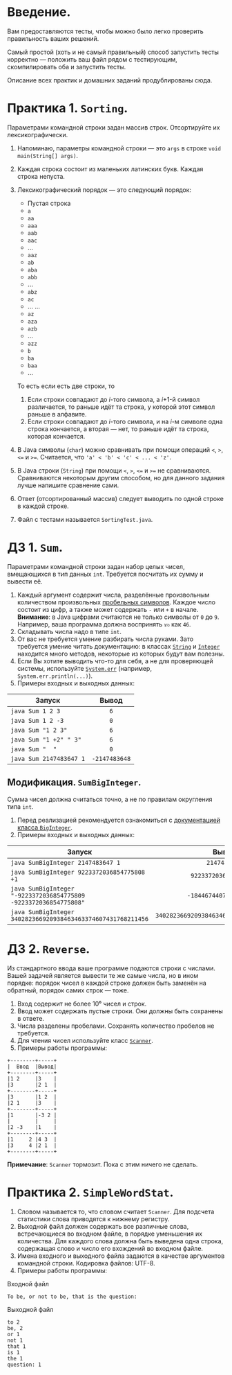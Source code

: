 # Введение.
Вам предоставляются тесты, чтобы можно было легко проверить правильность ваших решений.

Самый простой (хоть и не самый правильный) способ запустить тесты корректно — положить ваш файл рядом с тестирующим, скомпилировать оба и запустить тесты.

Описание всех практик и домашних заданий продублированы сюда.

# Практика 1. `Sorting`.
Параметрами командной строки задан массив строк. Отсортируйте их лексикографически.
1. Напоминаю, параметры командной строки — это `args` в строке `void main(String[] args)`.
2. Каждая строка состоит из маленьких латинских букв. Каждая строка непуста.
3. Лексикографический порядок — это следующий порядок:
   - Пустая строка
   - `a`
   - `aa`
   - `aaa`
   - `aab`
   - `aac`
   - ...
   - `aaz`
   - `ab`
   - `aba`
   - `abb`
   - ...
   - `abz`
   - `ac`
   - ... ...
   - `az`
   - `aza`
   - `azb`
   - ...
   - `azz`
   - `b`
   - `ba`
   - `baa`
   - ...

   То есть если есть две строки, то
   1. Если строки совпадают до *i*-того символа, а *i*+1-й символ различается, то раньше идёт та строка, у которой этот символ раньше в алфавите.
   2. Если строки совпадают до *i*-того символа, и на *i*-м символе одна строка кончается, а вторая — нет, то раньше идёт та строка, которая кончается.
4. В Java символы (`char`) можно сравнивать при помощи операций `<`, `>`, `<=` и `>=`. Считается, что `'a' < 'b' < 'c' < ... < 'z'`.
5. В Java строки (`String`) при помощи `<`, `>`, `<=` и `>=` не сравниваются. Сравниваются некоторым другим способом, но для данного задания лучше напишите сравнение сами.
6. Ответ (отсортированный массив) следует выводить по одной строке в каждой строке. 
7. Файл с тестами называется `SortingTest.java`.

# ДЗ 1. `Sum`.
Параметрами командной строки задан набор целых чисел, вмещающихся в тип данных `int`. Требуется посчитать их сумму и вывести её.
1. Каждый аргумент содержит числа, разделённые произвольным количеством произвольных [пробельных символов](https://docs.oracle.com/en/java/javase/11/docs/api/java.base/java/lang/Character.html#isWhitespace%28char%29). Каждое число состоит из цифр, а также может содержать `-` или `+` в начале. **Внимание**: в Java цифрами считаются не только символы от `0` до `9`. Например, ваша программа должна воспринять `४৬` как `46`. 
2. Складывать числа надо в типе `int`.
3. От вас не требуется умение разбирать числа руками. Зато требуется умение читать документацию: в классах [`String`](https://docs.oracle.com/en/java/javase/11/docs/api/java.base/java/lang/String.html) и [`Integer`](https://docs.oracle.com/en/java/javase/11/docs/api/java.base/java/lang/Integer.html) находится много методов, некоторые из которых будут вам полезны.
4. Если Вы хотите выводить что-то для себя, а не для проверяющей системы, используйте [`System.err`](https://docs.oracle.com/en/java/javase/11/docs/api/java.base/java/lang/System.html#err) (например, `System.err.println(...)`).
5. Примеры входных и выходных данных:

|Запуск|Вывод|
|------|:---:|
|`java Sum 1 2 3`|`6`|
|`java Sum 1 2 -3`|`0`|
|`java Sum "1 2 3"`|`6`|
|`java Sum "1 +2" " 3"`|`6`|
|`java Sum "  "`|`0`|
|`java Sum 2147483647 1`|`-2147483648`|

## Модификация. `SumBigInteger`.
Сумма чисел должна считаться точно, а не по правилам округления типа `int`.
1. Перед реализацией рекомендуется ознакомиться с [документацией класса `BigInteger`](https://docs.oracle.com/en/java/javase/17/docs/api/java.base/java/math/BigInteger.html).
2. Примеры входных и выходных данных:

|Запуск|Вывод|
|------|:---:|
|`java SumBigInteger 2147483647 1`|`2147483648`|
|`java SumBigInteger 9223372036854775808 +1`|`9223372036854775809`|
|`java SumBigInteger "-9223372036854775809 -9223372036854775808"`|`-18446744073709551617`|
|`java SumBigInteger 340282366920938463463374607431768211456`|`340282366920938463463374607431768211456`|

# ДЗ 2. `Reverse`.
Из стандартного ввода ваше программе подаются строки с числами. Вашей задачей является вывести те же самые числа, но в ином порядке: порядок чисел в каждой строке должен быть заменён на обратный, порядок самих строк — тоже.
1. Вход содержит не более 10⁶ чисел и строк.
2. Ввод может содержать пустые строки. Они должны быть сохранены в ответе.
3. Числа разделены пробелами. Сохранять количество пробелов не требуется.
4. Для чтения чисел используйте класс [`Scanner`](https://docs.oracle.com/en/java/javase/11/docs/api/java.base/java/util/Scanner.html).
5. Примеры работы программы:

```
+--------+-----+
|  Ввод  |Вывод|
+--------+-----+
|1 2     |3    |
|3       |2 1  |
+--------+-----+
|3       |1 2  |
|2 1     |3    |
+--------+-----+
|1       |-3 2 |
|        |     |
|2 -3    |1    |
+--------+-----+
|1     2 |4 3  |
|3     4 |2 1  |
+--------+-----+
```
**Примечание**: `Scanner` тормозит. Пока с этим ничего не сделать.

# Практика 2. `SimpleWordStat`.
1. Словом называется то, что словом считает `Scanner`. Для подсчета статистики слова приводятся к нижнему регистру.
2. Выходной файл должен содержать все различные слова, встречающиеся во входном файле, в порядке уменьшения их количества. Для каждого слова должна быть выведена одна строка, содержащая слово и число его вхождений во входном файле.
3. Имена входного и выходного файла задаются в качестве аргументов командной строки. Кодировка файлов: UTF-8.
4. Примеры работы программы:

Входной файл
```
To be, or not to be, that is the question:
```
Выходной файл
```
to 2
be, 2
or 1
not 1
that 1
is 1
the 1
question: 1
```